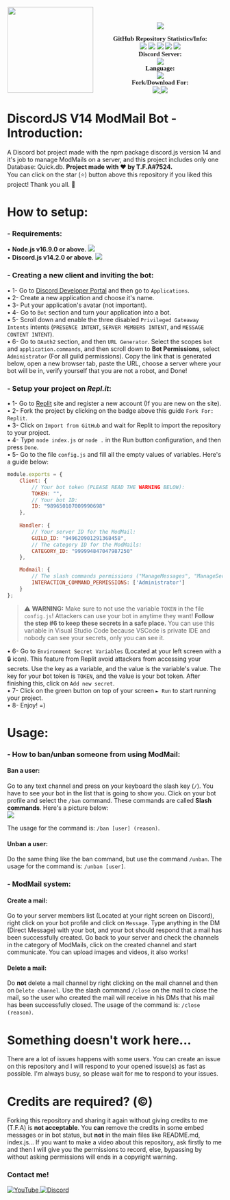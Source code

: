 <p align="center">
	<img src="https://media.discordapp.net/attachments/1006491186875338823/1008812120080658493/V14_Handler_3.png?width=960&height=540" height="200" style="float: left; margin: 0px 10px 15px 1px;"/> <a style="font-size: 20px"> <a style="font-size: 30px"><br>
	<img src="https://img.shields.io/github/v/release/discordjs/discord.js?label=Discord.js Current Version:&logo=npm&style=for-the-badge">
</p>

<p align="center">
    <a style="font-size:15px;font-family:verdana"><b>GitHub Repository Statistics/Info:</b></a><br>
    <img src="https://img.shields.io/github/release/TFAGaming/DiscordJS-V14-ModMail-Bot?label=Release&logo=files">
    <img src="https://img.shields.io/github/forks/TFAGaming/DiscordJS-V14-ModMail-Bot?label=Forks&color=lime&logo=githubactions&logoColor=lime">
    <img src="https://img.shields.io/github/stars/TFAGaming/DiscordJS-V14-ModMail-Bot?label=Stars&color=yellow&logo=reverbnation&logoColor=yellow">
    <img src="https://img.shields.io/github/license/TFAGaming/DiscordJS-V14-ModMail-Bot?label=License&color=808080&logo=gitbook&logoColor=808080">
    <img src="https://img.shields.io/github/issues/TFAGaming/DiscordJS-V14-ModMail-Bot?label=Issues&color=red&logo=ifixit&logoColor=red">
    <br>
    <a style="font-size:15px;font-family:verdana"><b>Discord Server:</b></a><br>
    <a href="https://discord.gg/bGNRZcnwWy">
        <img src="https://img.shields.io/discord/918611797194465280.svg?label=Discord%20Server:&logo=discord&color=5865F2"><br>
    </a>
    <a style="font-size:15px;font-family:verdana"><b>Language:</b></a><br>
    <img src="https://img.shields.io/badge/JavaScript-100000?label=Made%20with:&style=flat&logo=javascript&color=yellow">
    <br>
    <a style="font-size:15px;font-family:verdana"><b>Fork/Download For:</b></a><br>
    <a href="https://replit.com/github/TFAGaming/DiscordJS-V14-ModMail-Bot">
        <img src="https://img.shields.io/badge/Repl.it-100000?label=Fork%20on:&style=flat&logo=replit&color=808080&logoColor=white">
    </a>
    <a href="https://github.com/TFAGaming/DiscordJS-V14-ModMail-Bot/fork">
        <img src="https://img.shields.io/badge/GitHub-100000?label=Fork%20on:&style=flat&logo=github&color=808080">
    </a>
</p>

# DiscordJS V14 ModMail Bot - Introduction:
A Discord bot project made with the npm package discord.js version 14 and it's job to manage ModMails on a server, and this project includes only one Database: Quick.db. **Project made with ❤ by T.F.A#7524.**<br>
You can click on the star (⭐️) button above this repository if you liked this project! Thank you all. 🙏

# How to setup:
### - Requirements:

• **Node.js v16.9.0 or above.** <a href="https://nodejs.org/en/"><img src="https://img.shields.io/badge/v16.9.0-100000?style=flat&logo=node.js&label=Node.js&color=blue&logoColor=lime"></a><br>
• **Discord.js v14.2.0 or above**. <a href="https://www.npmjs.com/package/discord.js"><img src="https://img.shields.io/badge/v14.2.0-100000?style=flat&logo=npm&label=Discord.js&color=blue"></a>

### - Creating a new client and inviting the bot:
• 1- Go to [Discord Developer Portal](https://discord.com/developers) and then go to `Applications`. <br>
• 2- Create a new application and choose it's name. <br>
• 3- Put your application's avatar (not important).<br>
• 4- Go to `Bot` section and turn your application into a bot. <br>
• 5- Scroll down and enable the three disabled `Privileged Gateaway Intents` intents (`PRESENCE INTENT`, `SERVER MEMBERS INTENT`, and `MESSAGE CONTENT INTENT`).<br>
• 6- Go to `OAuth2` section, and then `URL Generator`. Select the scopes `bot` and `application.commands`, and then scroll down to **Bot Permissions**, select `Administrator` (For all guild permissions). Copy the link that is generated below, open a new browser tab, paste the URL, choose a server where your bot will be in, verify yourself that you are not a robot, and Done!

### - Setup your project on ___Repl.it___:
• 1- Go to [Replit](https://www.replit.com) site and register a new account (If you are new on the site).<br>
• 2- Fork the project by clicking on the badge above this guide `Fork For: Replit`.<br>
• 3- Click on `Import from GitHub` and wait for Replit to import the repository to your project.<br>
• 4- Type `node index.js` or `node .` in the Run button configuration, and then press `Done`.<br>
• 5- Go to the file `config.js` and fill all the empty values of variables. Here's a guide below:
```js
module.exports = {
	Client: {
		// Your bot token (PLEASE READ THE WARNING BELOW):
		TOKEN: "",
		// Your bot ID:
		ID: "989650107009990698"
	},
	
	Handler: {
		// Your server ID for the ModMail:
		GUILD_ID: "949620901291368458",
		// The category ID for the ModMails:
		CATEGORY_ID: "999994847047987250"
	},

	Modmail: {
		// The slash commands permissions ("ManageMessages", "ManageServer"... etc)
		INTERACTION_COMMAND_PERMISSIONS: ['Administrator']
	}
};
```

> ⚠️ **WARNING:** Make sure to not use the variable `TOKEN` in the file `config.js`! Attackers can use your bot in anytime they want! **Follow the step #6 to keep these secrets in a safe place.**
> You can use this variable in Visual Studio Code because VSCode is private IDE and nobody can see your secrets, only you can see it.

• 6- Go to `Environment Secret Variables` (Located at your left screen with a 🔒 icon). This feature from Replit avoid attackers from accessing your secrets. Use the key as a variable, and the value is the variable's value. The key for your bot token is `TOKEN`, and the value is your bot token. After finishing this, click on `Add new secret`.<br>
• 7- Click on the green button on top of your screen `► Run` to start running your project.<br>
• 8- Enjoy! =)

# Usage:
### - How to ban/unban someone from using ModMail:
#### Ban a user:
Go to any text channel and press on your keyboard the slash key (`/`). You have to see your bot in the list that is going to show you. Click on your bot profile and select the `/ban` command. These commands are called **Slash commands**. Here's a picture below:<br>
<img src="https://media.discordapp.net/attachments/1006491186875338823/1008817730683687033/2022-08-15_20_20_39-pics.png">

The usage for the command is: `/ban [user] (reason)`.

#### Unban a user:
Do the same thing like the ban command, but use the command `/unban`. The usage for the command is: `/unban [user]`.

### - ModMail system:
#### Create a mail:
Go to your server members list (Located at your right screen on Discord), right click on your bot profile and click on `Message`. Type anything in the DM (Direct Message) with your bot, and your bot should respond that a mail has been successfully created. Go back to your server and check the channels in the category of ModMails, click on the created channel and start communicate. You can upload images and videos, it also works!
#### Delete a mail:
Do **not** delete a mail channel by right clicking on the mail channel and then on `Delete channel`. Use the slash command `/close` on the mail to close the mail, so the user who created the mail will receive in his DMs that his mail has been successfully closed. The usage of the command is: `/close (reason)`.

# Something doesn't work here...
There are a lot of issues happens with some users. You can create an issue on this repository and I will respond to your opened issue(s) as fast as possible. I'm always busy, so please wait for me to respond to your issues.

# Credits are required? (©)
Forking this repository and sharing it again without giving credits to me (T.F.A) is **not acceptable**. You **can** remove the credits in some embed messages or in bot status, but **not** in the main files like README.md, index.js... If you want to make a video about this repository, ask firstly to me and then I will give you the permissions to record, else, bypassing by without asking permissions will ends in a copyright warning.

### Contact me!
<a href='https://www.youtube.com/c/TFA7524' target="_blank">
    <img alt='YouTube' src='https://img.shields.io/badge/YouTube-100000?style=social&logo=YouTube&logoColor=FF0000&labelColor=000000&color=EAE9E9'/>
</a>
<a href='https://dsc.gg/codingdevelopment' target="_blank">
    <img alt='Discord' src='https://img.shields.io/badge/Discord-100000?style=social&logo=Discord&logoColor=5865F2&labelColor=000000&color=EAE9E9'/>
